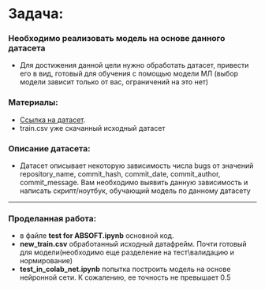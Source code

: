 # Задача:
### Необходимо реализовать модель на основе данного датасета
* Для достижения данной цели нужно обработать датасет,
привести его в вид, готовый для обучения с помощью модели
МЛ (выбор модели зависит только от вас, ограничений на это
нет)

### Материалы:
* [Ссылка на датасет](https://drive.google.com/file/d/1lL9XWBR_3F4xozizi0aOEfrIVqqNcKw/view?usp=sharing).
* train.csv уже скачанный исходный датасет
### Описание датасета:
* Датасет описывает некоторую зависимость числа bugs от
значений repository_name, commit_hash, commit_date,
commit_author, commit_message. Вам необходимо выявить
данную зависимость и написать скрипт/ноутбук, обучающий
модель по данному датасету
***
### Проделанная работа:
* в файле **test for ABSOFT.ipynb** основной код.
* **new_train.csv** обработанный исходный датафрейм. Почти готовый для модели(необходимо еще разделение на тест\валидацию и нормирование)
* **test_in_colab_net.ipynb** попытка построить модель на основе нейронной сети. К сожалению, ее точность не превышает 0.5
